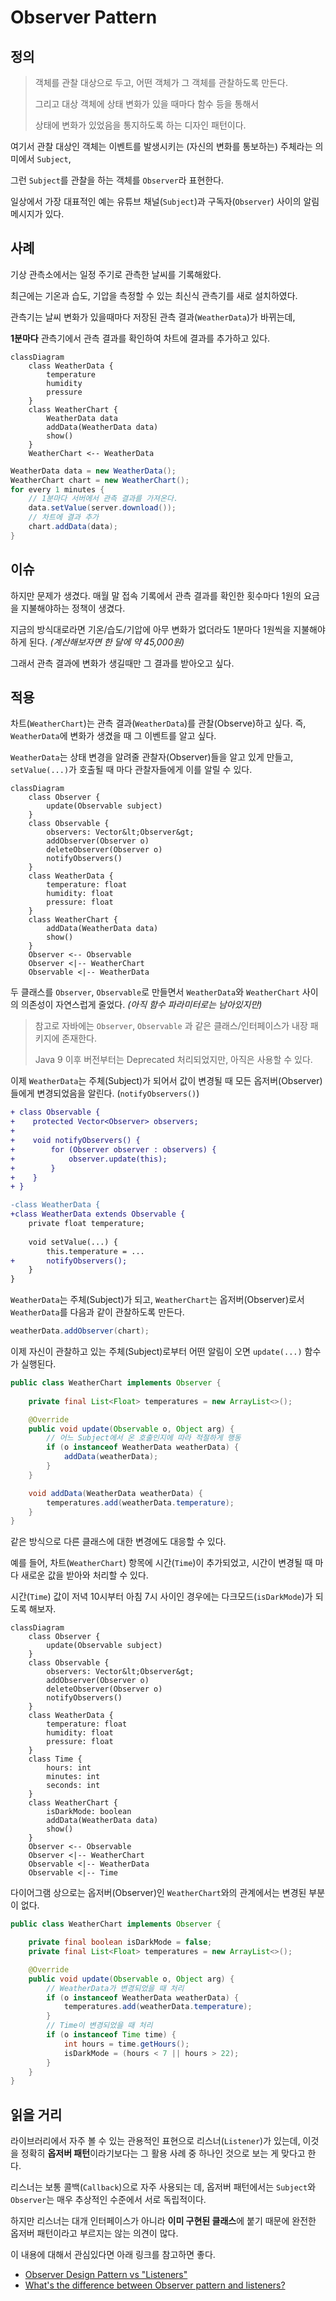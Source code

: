 # Observer Pattern

## 정의

> 객체를 관찰 대상으로 두고, 어떤 객체가 그 객체를 관찰하도록 만든다.
>
> 그리고 대상 객체에 상태 변화가 있을 때마다 함수 등을 통해서
>
> 상태에 변화가 있었음을 통지하도록 하는 디자인 패턴이다.

여기서 관찰 대상인 객체는 이벤트를 발생시키는 (자신의 변화를 통보하는) 주체라는 의미에서 `Subject`,

그런 `Subject`를 관찰을 하는 객체를 `Observer`라 표현한다.

일상에서 가장 대표적인 예는 유튜브 채널(`Subject`)과 구독자(`Observer`) 사이의 알림 메시지가 있다.

## 사례

기상 관측소에서는 일정 주기로 관측한 날씨를 기록해왔다.

최근에는 기온과 습도, 기압을 측정할 수 있는 최신식 관측기를 새로 설치하였다.

관측기는 날씨 변화가 있을때마다 저장된 관측 결과(`WeatherData`)가 바뀌는데,

**1분마다** 관측기에서 관측 결과를 확인하여 차트에 결과를 추가하고 있다.

```mermaid
classDiagram
    class WeatherData {
        temperature
        humidity
        pressure
    }
    class WeatherChart {
        WeatherData data
        addData(WeatherData data)
        show()
    }
    WeatherChart <-- WeatherData
```

```java
WeatherData data = new WeatherData();
WeatherChart chart = new WeatherChart();
for every 1 minutes {
    // 1분마다 서버에서 관측 결과를 가져온다.
    data.setValue(server.download());
    // 차트에 결과 추가
    chart.addData(data);
}
```

## 이슈

하지만 문제가 생겼다. 매월 말 접속 기록에서 관측 결과를 확인한 횟수마다 1원의 요금을 지불해야하는 정책이 생겼다.

지금의 방식대로라면 기온/습도/기압에 아무 변화가 없더라도 1분마다 1원씩을 지불해야하게 된다. _(계산해보자면 한 달에 약 45,000원)_

그래서 관측 결과에 변화가 생길때만 그 결과를 받아오고 싶다.

## 적용

차트(`WeatherChart`)는 관측 결과(`WeatherData`)를 관찰(Observe)하고 싶다. 즉, `WeatherData`에 변화가 생겼을 때 그 이벤트를 알고
싶다.

`WeatherData`는 상태 변경을 알려줄 관찰자(Observer)들을 알고 있게 만들고, `setValue(...)`가 호출될 때 마다 관찰자들에게 이를 알릴 수 있다.

```mermaid
classDiagram
    class Observer {
        update(Observable subject)
    }
    class Observable {
        observers: Vector&lt;Observer&gt;
        addObserver(Observer o)
        deleteObserver(Observer o)
        notifyObservers()
    }
    class WeatherData {
        temperature: float
        humidity: float
        pressure: float
    }
    class WeatherChart {
        addData(WeatherData data)
        show()
    }
    Observer <-- Observable
    Observer <|-- WeatherChart
    Observable <|-- WeatherData
```

두 클래스를 `Observer`, `Observable`로 만들면서 `WeatherData`와 `WeatherChart` 사이의 의존성이 자연스럽게 줄었다.
_(아직 함수 파라미터로는 남아있지만)_

> 참고로 자바에는 `Observer`, `Observable` 과 같은 클래스/인터페이스가 내장 패키지에 존재한다.
>
> Java 9 이후 버전부터는 Deprecated 처리되었지만, 아직은 사용할 수 있다.

이제 `WeatherData`는 주체(Subject)가 되어서 값이 변경될 때 모든 옵저버(Observer)들에게 변경되었음을 알린다. (`notifyObservers()`)

```diff
+ class Observable {
+    protected Vector<Observer> observers;
+
+    void notifyObservers() {
+        for (Observer observer : observers) {
+            observer.update(this);
+        }
+    }
+ }

-class WeatherData {
+class WeatherData extends Observable {
    private float temperature;
    
    void setValue(...) {
        this.temperature = ...
+       notifyObservers();
    }
}
```

`WeatherData`는 주체(Subject)가 되고, `WeatherChart`는 옵저버(Observer)로서 `WeatherData`를 다음과 같이 관찰하도록 만든다.

```java
weatherData.addObserver(chart);
```

이제 자신이 관찰하고 있는 주체(Subject)로부터 어떤 알림이 오면 `update(...)` 함수가 실행된다.

```java
public class WeatherChart implements Observer {
    
    private final List<Float> temperatures = new ArrayList<>();

    @Override
    public void update(Observable o, Object arg) {
        // 어느 Subject에서 온 호출인지에 따라 적절하게 행동
        if (o instanceof WeatherData weatherData) {
            addData(weatherData);
        }
    }

    void addData(WeatherData weatherData) {
        temperatures.add(weatherData.temperature);
    }
}
```

같은 방식으로 다른 클래스에 대한 변경에도 대응할 수 있다.

예를 들어, 차트(`WeatherChart`) 항목에 시간(`Time`)이 추가되었고, 시간이 변경될 때 마다 새로운 값을 받아와 처리할 수 있다.

시간(`Time`) 값이 저녁 10시부터 아침 7시 사이인 경우에는 다크모드(`isDarkMode`)가 되도록 해보자.

```mermaid
classDiagram
    class Observer {
        update(Observable subject)
    }
    class Observable {
        observers: Vector&lt;Observer&gt;
        addObserver(Observer o)
        deleteObserver(Observer o)
        notifyObservers()
    }
    class WeatherData {
        temperature: float
        humidity: float
        pressure: float
    }
    class Time {
        hours: int
        minutes: int
        seconds: int
    }
    class WeatherChart {
        isDarkMode: boolean
        addData(WeatherData data)
        show()
    }
    Observer <-- Observable
    Observer <|-- WeatherChart
    Observable <|-- WeatherData
    Observable <|-- Time
```

다이어그램 상으로는 옵저버(Observer)인 `WeatherChart`와의 관계에서는 변경된 부분이 없다.

```java
public class WeatherChart implements Observer {

    private final boolean isDarkMode = false;
    private final List<Float> temperatures = new ArrayList<>();

    @Override
    public void update(Observable o, Object arg) {
        // WeatherData가 변경되었을 때 처리
        if (o instanceof WeatherData weatherData) {
            temperatures.add(weatherData.temperature);
        }
        // Time이 변경되었을 때 처리
        if (o instanceof Time time) {
            int hours = time.getHours();
            isDarkMode = (hours < 7 || hours > 22);
        }
    }
}
```

## 읽을 거리

라이브러리에서 자주 볼 수 있는 관용적인 표현으로 리스너(`Listener`)가 있는데,
이것을 정확히 **옵저버 패턴**이라기보다는 그 활용 사례 중 하나인 것으로 보는 게 맞다고 한다.

리스너는 보통 콜백(`Callback`)으로 자주 사용되는 데, 옵저버 패턴에서는 `Subject`와 `Observer`는 매우 추상적인 수준에서
서로 독립적이다.

하지만 리스너는 대개 인터페이스가 아니라 **이미 구현된 클래스**에 붙기 때문에 완전한 옵저버 패턴이라고 부르지는 않는 의견이 많다.

이 내용에 대해서 관심있다면 아래 링크를 참고하면 좋다.

- [Observer Design Pattern vs "Listeners"](https://stackoverflow.com/questions/3358622/observer-design-pattern-vs-listeners)
- [What's the difference between Observer pattern and listeners?](https://softwareengineering.stackexchange.com/questions/378748/whats-the-difference-between-observer-pattern-and-listeners)

